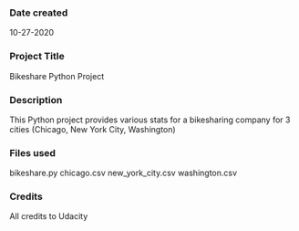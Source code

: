 ### Date created
10-27-2020

### Project Title
Bikeshare Python Project

### Description
This Python project provides various stats for a bikesharing company for 3 cities (Chicago, New York City, Washington)

### Files used
bikeshare.py
chicago.csv
new_york_city.csv
washington.csv

### Credits
All credits to Udacity
